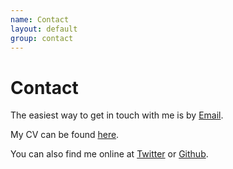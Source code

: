 ```yaml
---
name: Contact
layout: default
group: contact
---
```


<h1 class="page-header text-center"> Contact </h1>

The easiest way to get in touch with me is by [Email](mailto:mullane.stephanie@gmail.com). 

My CV can be found [here](/static/pdf/Wankowicz_CV_221201.pdf). 

You can also find me online at [Twitter](http://twitter.com/stephanie_mul) or [Github](https://github.com/stephaniewankowicz).
